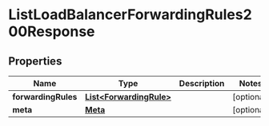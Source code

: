

# ListLoadBalancerForwardingRules200Response


## Properties

| Name | Type | Description | Notes |
|------------ | ------------- | ------------- | -------------|
|**forwardingRules** | [**List&lt;ForwardingRule&gt;**](ForwardingRule.md) |  |  [optional] |
|**meta** | [**Meta**](Meta.md) |  |  [optional] |



